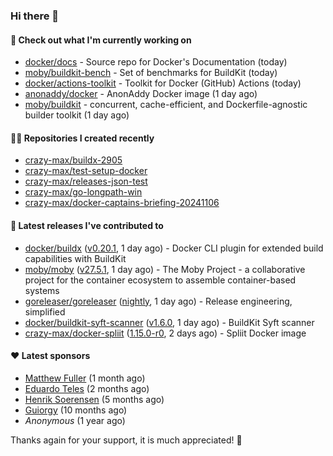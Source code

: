 ### Hi there 👋

#### 👷 Check out what I'm currently working on

- [docker/docs](https://github.com/docker/docs) - Source repo for Docker&#39;s Documentation (today)
- [moby/buildkit-bench](https://github.com/moby/buildkit-bench) - Set of benchmarks for BuildKit (today)
- [docker/actions-toolkit](https://github.com/docker/actions-toolkit) - Toolkit for Docker (GitHub) Actions (today)
- [anonaddy/docker](https://github.com/anonaddy/docker) - AnonAddy Docker image (1 day ago)
- [moby/buildkit](https://github.com/moby/buildkit) - concurrent, cache-efficient, and Dockerfile-agnostic builder toolkit (1 day ago)

#### 👨‍💻 Repositories I created recently

- [crazy-max/buildx-2905](https://github.com/crazy-max/buildx-2905)
- [crazy-max/test-setup-docker](https://github.com/crazy-max/test-setup-docker)
- [crazy-max/releases-json-test](https://github.com/crazy-max/releases-json-test)
- [crazy-max/go-longpath-win](https://github.com/crazy-max/go-longpath-win)
- [crazy-max/docker-captains-briefing-20241106](https://github.com/crazy-max/docker-captains-briefing-20241106)

#### 🚀 Latest releases I've contributed to

- [docker/buildx](https://github.com/docker/buildx) ([v0.20.1](https://github.com/docker/buildx/releases/tag/v0.20.1), 1 day ago) - Docker CLI plugin for extended build capabilities with BuildKit
- [moby/moby](https://github.com/moby/moby) ([v27.5.1](https://github.com/moby/moby/releases/tag/v27.5.1), 1 day ago) - The Moby Project - a collaborative project for the container ecosystem to assemble container-based systems
- [goreleaser/goreleaser](https://github.com/goreleaser/goreleaser) ([nightly](https://github.com/goreleaser/goreleaser/releases/tag/nightly), 1 day ago) - Release engineering, simplified
- [docker/buildkit-syft-scanner](https://github.com/docker/buildkit-syft-scanner) ([v1.6.0](https://github.com/docker/buildkit-syft-scanner/releases/tag/v1.6.0), 1 day ago) - BuildKit Syft scanner
- [crazy-max/docker-spliit](https://github.com/crazy-max/docker-spliit) ([1.15.0-r0](https://github.com/crazy-max/docker-spliit/releases/tag/1.15.0-r0), 2 days ago) - Spliit Docker image

#### ❤️ Latest sponsors
- [Matthew Fuller](https://github.com/mathematics333) (1 month ago)
- [Eduardo Teles](https://github.com/eduardoteles17) (2 months ago)
- [Henrik Soerensen](https://github.com/hsoerensen) (5 months ago)
- [Guiorgy](https://github.com/Guiorgy) (10 months ago)
- _Anonymous_ (1 year ago)

Thanks again for your support, it is much appreciated! 🙏
